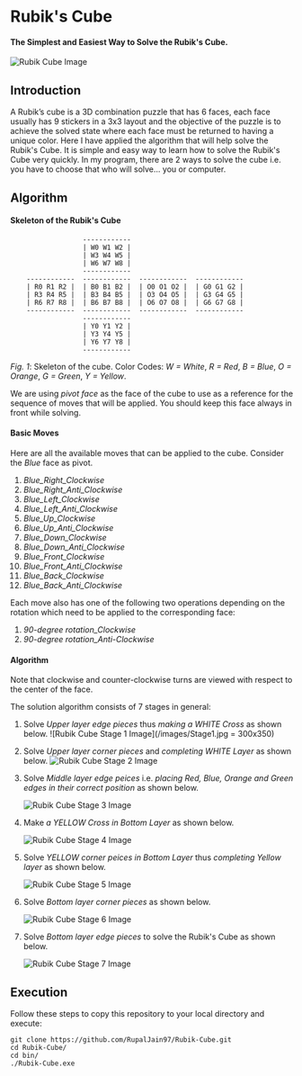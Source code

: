 # Rubik's Cube
#### The Simplest and Easiest Way to Solve the Rubik's Cube.

   ![Rubik Cube Image](/images/1.jpg)

## Introduction
A Rubik’s cube is a 3D combination puzzle that has 6 faces, each face usually has 9 stickers in a 3x3 layout and the objective of the puzzle is to achieve the solved state where each face must be returned to having a unique color. Here I have applied the algorithm that will help solve the Rubik's Cube. It is simple and easy way to learn how to solve the Rubik's Cube very quickly. In my program, there are 2 ways to solve the cube i.e. you have to choose that who will solve... you or computer. 

## Algorithm

#### Skeleton of the Rubik's Cube
```
                  ------------
                  | W0 W1 W2 |
                  | W3 W4 W5 |
                  | W6 W7 W8 |
                  ------------
    ------------  ------------  ------------  ------------
    | R0 R1 R2 |  | B0 B1 B2 |  | O0 O1 O2 |  | G0 G1 G2 |
    | R3 R4 R5 |  | B3 B4 B5 |  | O3 O4 O5 |  | G3 G4 G5 |
    | R6 R7 R8 |  | B6 B7 B8 |  | O6 O7 O8 |  | G6 G7 G8 | 
    ------------  ------------  ------------  ------------
                  ------------
                  | Y0 Y1 Y2 | 
                  | Y3 Y4 Y5 | 
                  | Y6 Y7 Y8 | 
                  ------------

```
*Fig. 1*: Skeleton of the cube. Color Codes: *W = White*, *R = Red*, *B = Blue*, *O = Orange*, *G = Green*, *Y = Yellow*.

We are using *pivot face* as the face of the cube to use as a reference for the sequence of moves that will be applied. You should keep this face always in front while solving.
 
#### Basic Moves
Here are all the available moves that can be applied to the cube. Consider the *Blue* face as pivot.
 
1.  *Blue_Right_Clockwise*
2.  *Blue_Right_Anti_Clockwise*
3.  *Blue_Left_Clockwise*
4.  *Blue_Left_Anti_Clockwise*
5.  *Blue_Up_Clockwise*
6.  *Blue_Up_Anti_Clockwise*
7.  *Blue_Down_Clockwise*
8.  *Blue_Down_Anti_Clockwise*
9.  *Blue_Front_Clockwise*
10. *Blue_Front_Anti_Clockwise*
11. *Blue_Back_Clockwise*
12. *Blue_Back_Anti_Clockwise*

Each move also has one of the following two operations depending on the rotation which need to be applied to the corresponding face:

1. *90-degree rotation_Clockwise*
2. *90-degree rotation_Anti-Clockwise*

#### Algorithm

Note that clockwise and counter-clockwise turns are viewed with respect to the center of the face.

The solution algorithm consists of 7 stages in general:

1. Solve *Upper layer edge pieces* thus *making a WHITE Cross* as shown below.
![Rubik Cube Stage 1 Image](/images/Stage1.jpg = 300x350)
2. Solve *Upper layer corner pieces* and *completing WHITE Layer* as shown below.
 ![Rubik Cube Stage 2 Image](/images/Stage2.jpg)
3. Solve *Middle layer edge peices* i.e. *placing Red, Blue, Orange and Green edges in their correct position* as shown below.

   ![Rubik Cube Stage 3 Image](/images/Stage3.jpg)

4. Make *a YELLOW Cross in Bottom Layer* as shown below.

    ![Rubik Cube Stage 4 Image](/images/Stage4.jpg)

5. Solve *YELLOW corner peices in Bottom Layer* thus *completing Yellow layer* as shown below.

   ![Rubik Cube Stage 5 Image](/images/Stage5.jpg)

6. Solve *Bottom layer corner pieces* as shown below.

   ![Rubik Cube Stage 6 Image](/images/Stage6.jpg)

7. Solve *Bottom layer edge pieces* to solve the Rubik's Cube as shown below.

   ![Rubik Cube Stage 7 Image](/images/Stage7.jpg)

## Execution
Follow these steps to copy this repository to your local directory and execute:
```
git clone https://github.com/RupalJain97/Rubik-Cube.git
cd Rubik-Cube/
cd bin/
./Rubik-Cube.exe
```
